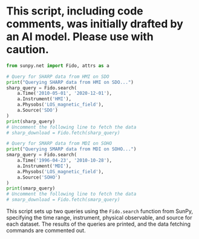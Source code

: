 # This script, including code comments, was initially drafted by an AI model. Please use with caution.

```python
from sunpy.net import Fido, attrs as a

# Query for SHARP data from HMI on SDO
print("Querying SHARP data from HMI on SDO...")
sharp_query = Fido.search(
    a.Time('2010-05-01', '2020-12-01'),
    a.Instrument('HMI'),
    a.Physobs('LOS_magnetic_field'),
    a.Source('SDO')
)
print(sharp_query)
# Uncomment the following line to fetch the data
# sharp_download = Fido.fetch(sharp_query)

# Query for SMARP data from MDI on SOHO
print("Querying SMARP data from MDI on SOHO...")
smarp_query = Fido.search(
    a.Time('1996-04-23', '2010-10-28'),
    a.Instrument('MDI'),
    a.Physobs('LOS_magnetic_field'),
    a.Source('SOHO')
)
print(smarp_query)
# Uncomment the following line to fetch the data
# smarp_download = Fido.fetch(smarp_query)
```

This script sets up two queries using the `Fido.search` function from SunPy, specifying the time range, instrument, physical observable, and source for each dataset. The results of the queries are printed, and the data fetching commands are commented out.
